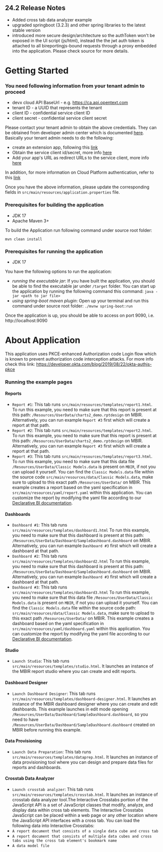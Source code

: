 ## 24.2 Release Notes
* Added cross tab data analyzer example
* upgraded springboot (3.2.3) and other spring libraries to the latest stable version
* introduced more secure design/architecture so the authToken won't be exposed in the UI script (js/html), instead the the jwt auth token is attached to all bireportingjs-bound requests through a proxy embedded into the application. Please check source for more details.

# Getting Started
### You need following information from your tenant admin to proceed
* devx cloud API BaseUrl - e.g. https://ca.api.opentext.com
* tenant ID - a UUID that represents the tenant
* client ID - confidential service client ID
* client secret - confidential service client secret

Please contact your tenant admin to obtain the above credentials. They can be obtained from developer admin center which is documented [here](https://developer.opentext.com/imservices/developertools/developeradmin/documentation/applicationadministration/2). Basically your tenant admin needs to do the following:
* create an extension app, following this [link](https://developer.opentext.com/imservices/developertools/developeradmin/tutorials/createyourfirstapplication/2)
* Obtain the service client id/secret, more info [here](https://developer.opentext.com/imservices/developertools/developeradmin/documentation/tenantidandpassword/2)
* Add your app's URL as redirect URLs to the service client, more info [here](https://developer.opentext.com/imservices/developertools/developeradmin/documentation/tenantidandpassword/2)

In addition, for more information on Cloud Platform authentication, refer to this [link](https://developer.opentext.com/imservices/developertools/developeradmin/documentation/authentication/1)


Once you have the above information, please update the corresponding fields in `src/main/resources/application.properties` file.

### Prerequisites for building the application
* JDK 17
* Apache Maven 3+

To build the Application run following command under source root folder:
```
mvn clean install
```
### Prerequisites for running the application
* JDK 17 

You have the following options to run the application:
* _running the executable jar_: If you have built the application, you should be able to find the executable jar under `/target` folder. You can start up the application by running the following command this command: `java -jar <path to jar file>`
* _using spring-boot maven plugin_: Open up your terminal and run this command under source root folder: `./mvnw spring-boot:run` 

Once the application is up, you should be able to access on port 9090, i.e. http://localhost:9090

# About Application
This application uses PKCE-enhanced Authorization code Login flow which is known to prevent authorization code interception attacks. For more info check this link: https://developer.okta.com/blog/2019/08/22/okta-authjs-pkce

### Running the example pages
#### Reports
* `Report #1`: This tab runs `src/main/resources/templates/report1.html`. To run this example, you need to make sure that this report is present at this path: `/Resources/UserData/charts2_demo.rptdesign` on MBIR. Alternatively, you can run example `Report #3` first which will create a report at that path.
* `Report #2`: This tab runs `src/main/resources/templates/report2.html`. To run this example, you need to make sure that this report is present at this path: `/Resources/UserData/charts2_demo.rptdesign` on MBIR. Alternatively, you can run example `Report #3` first which will create a report at that path.
* `Report #3`: This tab runs `src/main/resources/templates/report3.html`. To run this example, you need to make sure that this data file `/Resources/UserData/Classic Models.data` is present on `MBIR`, if not you can upload it yourself. You can find the `Classic Models.data` file within the source code `src/main/resources/data/Classic Models.data`, make sure to upload to this exact path `/Resources/UserData/` on MBIR. This example creates a report based on the yaml specification in `src/main/resources/yaml/report.yaml` within this application. You can customize the report by modifying the yaml file according to our [Declarative BI documentation](https://confluence.opentext.com/display/Analytics/Declarative+BI+YAML+Specification). 
#### Dashboards
* `Dashboard #1`: This tab runs `src/main/resources/templates/dashboard1.html`  To run this example, you need to make sure that this dashboard is present at this path: `/Resources/UserData/Dashboard/SampleDashboard.dashboard` on MBIR. Alternatively, you can run example `Dashboard #3` first which will create a dashboard at that path.                                                                                                                                                                                                                                                                                                                                                                                                                                                
* `Dashboard #2`: This tab runs `src/main/resources/templates/dashboard2.html`  To run this example, you need to make sure that this dashboard is present at this path: `/Resources/UserData/Dashboard/SampleDashboard.dashboard` on MBIR. Alternatively, you can run example `Dashboard #3` first which will create a dashboard at that path.                                                                                                                                                                                                                                                                                                                                                                                                                                                
* `Dashboard #3`: This tab runs `src/main/resources/templates/dashboard3.html`  To run this example, you need to make sure that this data file `/Resources/UserData/Classic Models.data` is present on `MBIR`, if not you can upload it yourself. You can find the `Classic Models.data` file within the source code path: `src/main/resources/data/Classic Models.data`, make sure to upload to this exact path `/Resources/UserData/` on MBIR. This example creates a dashboard based on the yaml specification in `src/main/resources/yaml/dashboard.yaml` within this application. You can customize the report by modifying the yaml file according to our [Declarative BI documentation](https://confluence.opentext.com/display/Analytics/Declarative+BI+YAML+Specification).
#### Studio
* `Launch Studio`: This tab runs `src/main/resources/templates/studio.html`. It launches an instance of the MBIR report studio where you can create and edit reports.
#### Dashboard Designer
* `Launch Dashboard Designer`: This tab runs `src/main/resources/templates/dashboard-designer.html`. It launches an instance of the MBIR dashboard designer where you can create and edit dashboards. This example launches in edit mode opening `/Resources/UserData/Dashboard/SampleDashboard.dashboard`, so you need to have `/Resources/UserData/Dashboard/SampleDashboard.dashboard` created on MBIR before running this example.
#### Data Provisioning
* `Launch Data Preparation`: This tab runs `src/main/resources/templates/dataprep.html`. It launches an instance of data provisioning tool where you can design and prepare data files for reports and dashboards.
#### Crosstab Data Analyzer
* `Launch crosstab analyzer`: This tab runs `src/main/resources/templates/crosstab.html`. It launches an instance of crosstab data analyzer tool.The Interactive Crosstabs portion of the JavaScript API is a set of JavaScript classes that modify, analyze, and display data within cross tab elements. The Interactive Crosstabs JavaScript can be placed within a web page or any other location where the JavaScript API interfaces with a cross tab. You can load the following data into Interactive Crosstabs:
* `A report document that consists of a single data cube and cross tab`
* `A report document that consists of multiple data cubes and cross tabs using the cross tab element's bookmark name`
* `A data model file`
